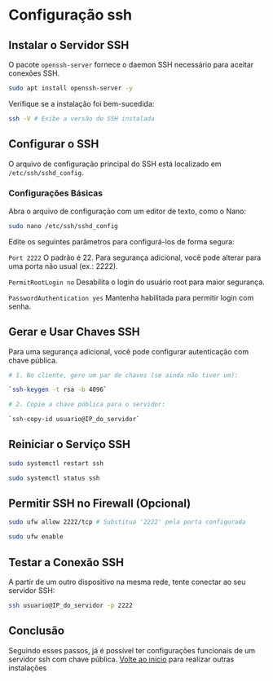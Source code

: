 # Configuração ssh

## Instalar o Servidor SSH

O pacote `openssh-server` fornece o daemon SSH necessário para aceitar conexões SSH.

```bash
sudo apt install openssh-server -y
```

Verifique se a instalação foi bem-sucedida:

```bash
ssh -V # Exibe a versão do SSH instalada
```

## Configurar o SSH

O arquivo de configuração principal do SSH está localizado em `/etc/ssh/sshd_config`.

### Configurações Básicas

Abra o arquivo de configuração com um editor de texto, como o Nano:

```bash
sudo nano /etc/ssh/sshd_config
```

Edite os seguintes parâmetros para configurá-los de forma segura:

`Port 2222` O padrão é 22. Para segurança adicional, você pode alterar para uma porta não usual (ex.: 2222).

`PermitRootLogin no` Desabilita o login do usuário root para maior segurança.

`PasswordAuthentication yes` Mantenha habilitada para permitir login com senha.

## Gerar e Usar Chaves SSH

Para uma segurança adicional, você pode configurar autenticação com chave pública.

```bash
# 1. No cliente, gere um par de chaves (se ainda não tiver um):

`ssh-keygen -t rsa -b 4096`

# 2. Copie a chave pública para o servidor:

`ssh-copy-id usuario@IP_do_servidor`
```

## Reiniciar o Serviço SSH

```bash
sudo systemctl restart ssh

sudo systemctl status ssh
```

## Permitir SSH no Firewall (Opcional)

```bash
sudo ufw allow 2222/tcp # Substitua '2222' pela porta configurada

sudo ufw enable
```

## Testar a Conexão SSH

A partir de um outro dispositivo na mesma rede, tente conectar ao seu servidor SSH:

```bash
ssh usuario@IP_do_servidor -p 2222
```

## Conclusão

Seguindo esses passos, já é possível ter configurações funcionais de um servidor ssh com chave pública. [Volte ao início](/README.md) para realizar outras instalações
